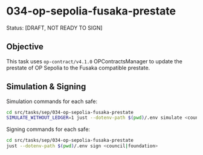 # 034-op-sepolia-fusaka-prestate

Status: [DRAFT, NOT READY TO SIGN]

## Objective

This task uses `op-contract/v4.1.0` OPContractsManager to update the prestate of OP Sepolia to the Fusaka compatible prestate.

## Simulation & Signing

Simulation commands for each safe:
```bash
cd src/tasks/sep/034-op-sepolia-fusaka-prestate
SIMULATE_WITHOUT_LEDGER=1 just --dotenv-path $(pwd)/.env simulate <council|foundation>
```

Signing commands for each safe:
```bash
cd src/tasks/sep/034-op-sepolia-fusaka-prestate
just --dotenv-path $(pwd)/.env sign <council|foundation>
```
